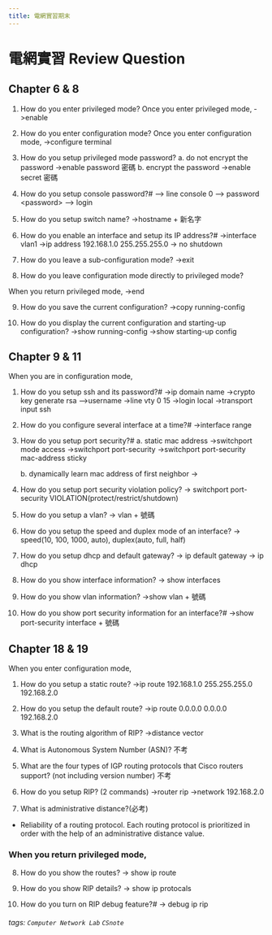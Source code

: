 ```yaml
---
title: 電網實習期末
---
```

# 電網實習 Review Question
## Chapter 6 & 8

1. How do you enter privileged mode? 
    Once you enter privileged mode,
->enable

2. How do you enter configuration mode?
    Once you enter configuration mode,
->configure terminal

3. How do you setup privileged mode password?
    a. do not encrypt the password 
->enable password 密碼
    b. encrypt the password 
->enable secret 密碼

4. How do you setup console password?#
—> line console 0
—> password \<password>
—> login

5. How do you setup switch name? 
->hostname + 新名字

6. How do you enable an interface and setup its IP address?#
->interface vlan1
->ip address 192.168.1.0 255.255.255.0
-> no shutdown

7. How do you leave a sub-configuration mode?
->exit

8. How do you leave configuration mode directly to privileged mode?

When you return  privileged mode,
->end

9. How do you save the current configuration?
->copy running-config

10. How do you display the current configuration and starting-up configuration?
->show running-config
->show starting-up config

## Chapter 9 & 11
When you are in configuration mode,
1. How do you setup ssh and its password?#
->ip domain name
->crypto key generate rsa
—>username
->line vty 0 15
->login local
->transport input ssh

2. How do you configure several interface at a time?#
 ->interface range 

3. How do you setup port security?#
    a. static mac address
    ->switchport mode access
    ->switchport port-security
    ->switchport port-security mac-address sticky
    
    b. dynamically learn mac address of first neighbor 
->

4. How do you setup port security violation policy?
-> switchport port-security VIOLATION(protect/restrict/shutdown)

5. How do you setup a vlan?
-> vlan + 號碼

6. How do you setup the speed and duplex mode of an interface?
-> speed(10, 100, 1000, auto), duplex(auto, full, half)

7. How do you setup dhcp and default gateway?
-> ip default gateway
-> ip dhcp

8. How do you show interface information?
-> show interfaces

9. How do you show vlan information?
->show vlan + 號碼

10. How do you show port security information for an interface?#
->show port-security interface + 號碼

## Chapter 18 & 19
When you enter configuration mode,
1. How do you setup a static route?
->ip route 192.168.1.0 255.255.255.0 192.168.2.0

2. How do you setup the default route?
->ip route 0.0.0.0 0.0.0.0 192.168.2.0

3. What is the routing algorithm of RIP?
->distance vector

4. What is Autonomous System Number (ASN)?
不考

5. What are the four types of IGP routing protocols that Cisco routers support? (not including version number)
不考

6. How do you setup RIP? (2 commands)
->router rip
->network 192.168.2.0

7. What is administrative distance?(必考)
* Reliability of a routing protocol. Each routing protocol is prioritized in order with the help of an administrative distance value.
### When you return  privileged mode,
8. How do you show the routes? 
-> show ip route

10. How do you show RIP details?
-> show ip protocals

11. How do you turn on RIP debug feature?#
-> debug ip rip

###### tags: `Computer Network Lab` `CSnote` 
